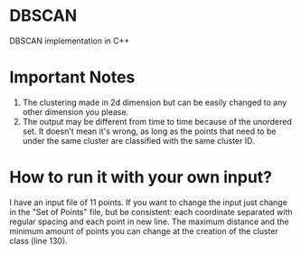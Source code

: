 # DBSCAN
DBSCAN implementation in C++

# Important Notes
1. The clustering made in 2d dimension but can be easily changed to any other dimension you please.
2. The output may be different from time to time because of the unordered set. It doesn't mean it's wrong, as long as the points that need to be under the same cluster are classified with the same cluster ID. 

# How to run it with your own input?
I have an input file of 11 points. If you want to change the input just change in the "Set of Points" file, but be consistent: each coordinate separated with regular spacing and each point in new line. The maximum distance and the minimum amount of points you can change at the creation of the cluster class (line 130).
